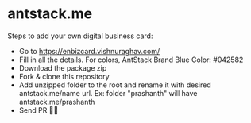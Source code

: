 # antstack.me

Steps to add your own digital business card:

- Go to https://enbizcard.vishnuraghav.com/
- Fill in all the details. For colors, AntStack Brand Blue Color: #042582
- Download the package zip
- Fork & clone this repository
- Add unzipped folder to the root and rename it with desired antstack.me/name url. Ex: folder "prashanth" will have antstack.me/prashanth
- Send PR 🙌🏼
